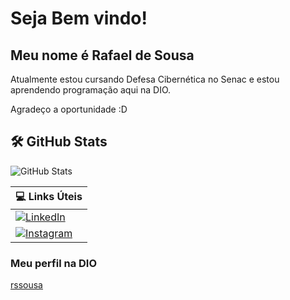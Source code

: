 
# Seja Bem vindo! 
## Meu nome é Rafael de Sousa 

Atualmente estou cursando Defesa Cibernética no Senac e estou aprendendo programação aqui na DIO.

Agradeço a oportunidade :D

## 🛠 GitHub Stats
![GitHub Stats](https://github-readme-stats.vercel.app/api?username=rafildix&theme=transparent&bg_color=000&border_color=30A3DC&show_icons=true&icon_color=30A3DC&title_color=E94D5F&text_color=FFF)


|💻 Links Úteis|
|-------|
|[![LinkedIn](https://img.shields.io/badge/LinkedIn-0077B5?style=for-the-badge&logo=linkedin&logoColor=white)](https://www.linkedin.com/in/rafassantos/)|
|[![Instagram](https://img.shields.io/badge/-Instagram-%23E4405F?style=for-the-badge&logo=instagram&logoColor=white)](https://www.instagram.com/rssousa_/)|
  
    
### Meu perfil na DIO
[rssousa](https://web.dio.me/users/rssousa)


